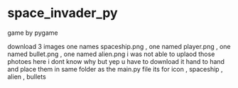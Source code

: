 # space_invader_py
game by pygame 


download 3 images one names spaceship.png , one named player.png , one named bullet.png , one named alien.png
i was not able to uplaod those photoes here i dont know why but yep u have to download it hand to hand and place them in same folder as the main.py file
its for icon , spaceship , alien , bullets 

